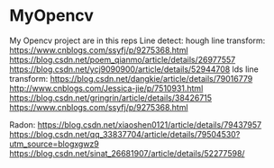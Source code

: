 # MyOpencv
My Opencv project are in this reps
Line detect:
hough line transform:
https://www.cnblogs.com/ssyfj/p/9275368.html
https://blog.csdn.net/poem_qianmo/article/details/26977557
https://blog.csdn.net/ycj9090900/article/details/52944708
lds line transform:
https://blog.csdn.net/dangkie/article/details/79016779
http://www.cnblogs.com/Jessica-jie/p/7510931.html
https://blog.csdn.net/gringrin/article/details/38426715
https://www.cnblogs.com/ssyfj/p/9275368.html

Radon:
https://blog.csdn.net/xiaoshen0121/article/details/79437957
https://blog.csdn.net/qq_33837704/article/details/79504530?utm_source=blogxgwz9
https://blog.csdn.net/sinat_26681907/article/details/52277598/
